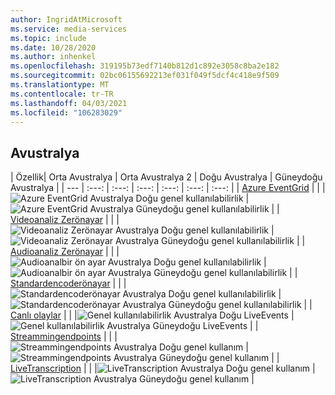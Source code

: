```yaml
---
author: IngridAtMicrosoft
ms.service: media-services
ms.topic: include
ms.date: 10/28/2020
ms.author: inhenkel
ms.openlocfilehash: 319195b73edf7140b812d1c892e3058c8ba2e182
ms.sourcegitcommit: 02bc06155692213ef031f049f5dcf4c418e9f509
ms.translationtype: MT
ms.contentlocale: tr-TR
ms.lasthandoff: 04/03/2021
ms.locfileid: "106283029"
---
```

<!--Feature availability in region-->
## <a name="australia"></a>Avustralya

| Özellik| Orta Avustralya | Orta Avustralya 2 | Doğu Avustralya | Güneydoğu Avustralya |
| --- | :---: | :---: | :---: | :---: | :---: | :---: |
| [Azure EventGrid](../monitoring/reacting-to-media-services-events.md) | | |![ Azure EventGrid Avustralya Doğu genel kullanılabilirlik](../media/azure-clouds-regions/ga.svg) |![Azure EventGrid Avustralya Güneydoğu genel kullanılabilirlik](../media/azure-clouds-regions/ga.svg) |
| [Videoanaliz Zerönayar](../analyze-video-audio-files-concept.md) | | |![Videoanaliz Zerönayar Avustralya Doğu genel kullanılabilirlik](../media/azure-clouds-regions/ga.svg) |![Videoanaliz Zerönayar Avustralya Güneydoğu genel kullanılabilirlik](../media/azure-clouds-regions/ga.svg) |
| [Audioanaliz Zerönayar](../analyze-video-audio-files-concept.md) | | |![Audioanalbir ön ayar Avustralya Doğu genel kullanılabilirlik](../media/azure-clouds-regions/ga.svg) |![Audioanalbir ön ayar Avustralya Güneydoğu genel kullanılabilirlik](../media/azure-clouds-regions/ga.svg) |
| [Standardencoderönayar](../encode-concept.md) | | |![Standardencoderönayar Avustralya Doğu genel kullanılabilirlik](../media/azure-clouds-regions/ga.svg) |![Standardencoderönayar Avustralya Güneydoğu genel kullanılabilirlik](../media/azure-clouds-regions/ga.svg) |
| [Canlı olaylar](../stream-live-streaming-concept.md) | | |![Genel kullanılabilirlik Avustralya Doğu LiveEvents](../media/azure-clouds-regions/ga.svg) |![Genel kullanılabilirlik Avustralya Güneydoğu LiveEvents](../media/azure-clouds-regions/ga.svg) |
| [Streammingendpoints](../stream-streaming-endpoint-concept.md) | | |![Streammingendpoints Avustralya Doğu genel kullanım](../media/azure-clouds-regions/ga.svg) |![Streammingendpoints Avustralya Güneydoğu genel kullanım](../media/azure-clouds-regions/ga.svg) |
| [LiveTranscription](../live-event-live-transcription-how-to.md) | | |![LiveTranscription Avustralya Doğu genel kullanım](../media/azure-clouds-regions/ga.svg) |![LiveTranscription Avustralya Güneydoğu genel kullanım](../media/azure-clouds-regions/ga.svg) |

